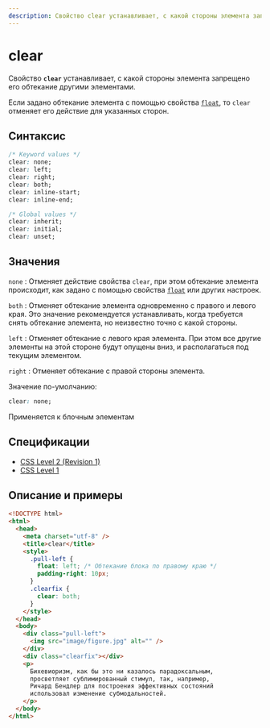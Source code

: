```yaml
---
description: Свойство clear устанавливает, с какой стороны элемента запрещено его обтекание другими элементами
---
```


# clear

Свойство **`clear`** устанавливает, с какой стороны элемента запрещено его обтекание другими элементами.

Если задано обтекание элемента с помощью свойства [`float`](float.md), то `clear` отменяет его действие для указанных сторон.

## Синтаксис

```css
/* Keyword values */
clear: none;
clear: left;
clear: right;
clear: both;
clear: inline-start;
clear: inline-end;

/* Global values */
clear: inherit;
clear: initial;
clear: unset;
```

## Значения

`none`
: Отменяет действие свойства `clear`, при этом обтекание элемента происходит, как задано с помощью свойства [`float`](float.md) или других настроек.

`both`
: Отменяет обтекание элемента одновременно с правого и левого края. Это значение рекомендуется устанавливать, когда требуется снять обтекание элемента, но неизвестно точно с какой стороны.

`left`
: Отменяет обтекание с левого края элемента. При этом все другие элементы на этой стороне будут опущены вниз, и располагаться под текущим элементом.

`right`
: Отменяет обтекание с правой стороны элемента.

Значение по-умолчанию:

```css
clear: none;
```

Применяется к блочным элементам

## Спецификации

- [CSS Level 2 (Revision 1)](http://www.w3.org/TR/CSS2/visuren.html#flow-control)
- [CSS Level 1](http://www.w3.org/TR/CSS1/#clear)

## Описание и примеры

```html
<!DOCTYPE html>
<html>
  <head>
    <meta charset="utf-8" />
    <title>clear</title>
    <style>
      .pull-left {
        float: left; /* Обтекание блока по правому краю */
        padding-right: 10px;
      }
      .clearfix {
        clear: both;
      }
    </style>
  </head>
  <body>
    <div class="pull-left">
      <img src="image/figure.jpg" alt="" />
    </div>
    <div class="clearfix"></div>
    <p>
      Бихевиоризм, как бы это ни казалось парадоксальным,
      просветляет сублимированный стимул, так, например,
      Ричард Бендлер для построения эффективных состояний
      использовал изменение субмодальностей.
    </p>
  </body>
</html>
```
